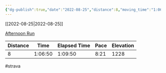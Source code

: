 ```yaml
---
{"dg-publish":true,"date":"2022-08-25","distance":8,"moving_time":"1:06:50","elapsed_time":"1:09:50","pace":"8:21","total_elevation_gain":1228,"url":"https://www.strava.com/activities/7700807241","permalink":"/01-personal/strava/2022-08-25-afternoon-run/","dgPassFrontmatter":true}
---
```



[[2022-08-25\|2022-08-25]]

[Afternoon Run](https://www.strava.com/activities/7700807241)

| Distance | Time    | Elapsed Time | Pace | Elevation |
| -------- | ------- | ------------ | ---- | --------- |
| 8        | 1:06:50 | 1:09:50      | 8:21 | 1228      |




#strava
